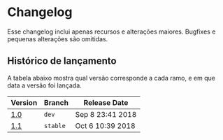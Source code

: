 # Changelog

Esse changelog inclui apenas recursos e alterações maiores. Bugfixes e
pequenas alterações são omitidas.

## Histórico de lançamento
A tabela abaixo mostra qual versão corresponde a cada ramo, e em que data a versão foi lançada.


| Version          | Branch   | Release Date           |
| ---------------- | -------- | ---------------------- |
| [1.0](#)         | `dev`    | Sep 8 23:41 2018       |
| [1.1](#)         | `stable` | Oct 6 10:39 2018       |
  
